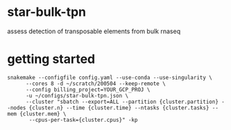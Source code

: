 # star-bulk-tpn

assess detection of transposable elements from bulk rnaseq

# getting started

```
snakemake --configfile config.yaml --use-conda --use-singularity \
	  --cores 8 -d ~/scratch/200504 --keep-remote \ 
	  --config billing_project=YOUR_GCP_PROJ \ 
	  -u ~/configs/star-bulk-tpn.json \
	  --cluster "sbatch --export=ALL --partition {cluster.partition} --nodes {cluster.n} --time {cluster.time} --ntasks {cluster.tasks} --mem {cluster.mem} \
	   --cpus-per-task={cluster.cpus}" -kp
```
